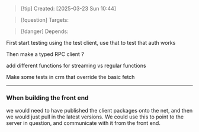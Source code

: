 
>[!tip] Created: [2025-03-23 Sun 10:44]

>[!question] Targets: 

>[!danger] Depends: 

First start testing using the test client, use that to test that auth works

Then make a typed RPC client ?

add different functions for streaming vs regular functions

Make some tests in crm that override the basic fetch


---
### When building the front end
we would need to have published the client packages onto the net, and then we would just pull in the latest versions.
We could use this to point to the server in question, and communicate with it from the front end.
